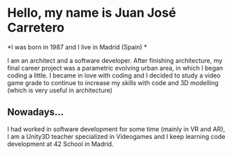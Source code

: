 # Hello, my name is Juan José Carretero
*I was born in 1987 and I live in Madrid (Spain) *

I am an architect and a software developer. After finishing architecture, my final career project was a parametric evolving urban area, in which I began coding a little. I became in love with coding and I decided to study a video game grade to continue to increase my skills with code and 3D modelling (which is very useful in architecture)

## Nowadays...
I had worked in software development for some time (mainly in VR and AR), I am a Unity3D teacher specialized in Videogames and I keep learning code development at 42 School in Madrid.
